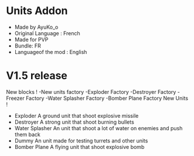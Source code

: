 # Units Addon
- Made by AyuKo_o   
- Original Language : French 
- Made for PVP  
- Bundle: FR
- Languageof the mod : English 
# V1.5 release
New blocks !
-New units factory
-Exploder Factory
-Destroyer Factory
-Freezer Factory
-Water Splasher Factory
-Bomber Plane Factory
New Units !
- Exploder
A ground unit that shoot explosive missile
- Destroyer
A strong unit that shoot burning bullets
- Water Splasher
An unit that shoot a lot of water on enemies and push them back
- Dummy 
An unit made for testing turrets and other units
- Bomber Plane
A flying unit that shoot explosive bomb
  
  
  
